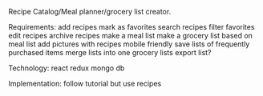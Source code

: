 Recipe Catalog/Meal planner/grocery list creator.

Requirements:
  add recipes
  mark as favorites
  search recipes
  filter favorites
  edit recipes
  archive recipes
  make a meal list
  make a grocery list based on meal list
  add pictures with recipes
  mobile friendly
  save lists of frequently purchased items
  merge lists into one grocery lists
  export list?


Technology:
  react
  redux
  mongo db

Implementation:
  follow tutorial but use recipes
